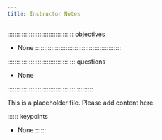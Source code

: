 ```yaml
---
title: Instructor Notes
---
```


::::::::::::::::::::::::::::::::::::: objectives

- None 
::::::::::::::::::::::::::::::::::::::::::::::::


:::::::::::::::::::::::::::::::::::::: questions 

- None

::::::::::::::::::::::::::::::::::::::::::::::::

This is a placeholder file. Please add content here.

:::::: keypoints
 - None
::::::


